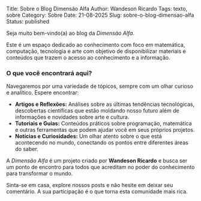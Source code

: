 Title: Sobre o Blog Dimensão Alfa
Author: Wandeson Ricardo
Tags: texto, sobre
Category: Sobre
Date: 21-08-2025
Slug: sobre-o-blog-dimensao-alfa
Status: published

Seja muito bem-vindo(a) ao blog da _Dimensão Alfa_.

Este é um espaço dedicado ao conhecimento com foco em matemática, computação, tecnologia e arte com objetivo de disponibilizar materiais e conteúdos que trazem o acesso ao conhecimento e a informação.


### O que você encontrará aqui?

Navegaremos por uma variedade de tópicos, sempre com um olhar curioso e analítico. Espere encontrar:

*   **Artigos e Reflexões:** Análises sobre as últimas tendências tecnológicas, descobertas científicas que estão moldando nosso futuro além de informações e novidades sobre arte e cultura.
*   **Tutoriais e Guias:** Conteúdos práticos sobre programação, matemática e outras ferramentas que podem ajudar você em seus próprios projetos.
*   **Notícias e Curiosidades:** Um olhar atento sobre o que está acontecendo no mundo, conectando os pontos entre diferentes áreas do saber.

A _Dimensão Alfa_ é um projeto criado por **Wandeson Ricardo** e busca ser um ponto de encontro para todos que acreditam no poder do conhecimento para transformar o mundo.

Sinta-se em casa, explore nossos posts e não hesite em deixar seu comentário. A sua participação é o que torna esta comunidade mais rica.